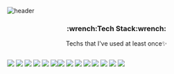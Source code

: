 <!--### Welcome To Lucy World ✨-->
![header](https://capsule-render.vercel.app/api?type=Waving&height=300&section=header&text=lucyisdeveloper&fontSize=70&color=auto&animation=twinkling&fontAlignY=40&fontColor=#8C8C8C&fontSize=20)
 <div align="center">
  <h3>:wrench:Tech Stack:wrench:</h3>
  Techs that I've used at least once✨
  <br/>
  <!--<img src="https://img.shields.io/badge/쓰고자하는_텍스트-컬러코드?style=flat-square&logo=simpleicons에서_아이콘이름&logoColor=white"/></a>&nbsp -->
  <p align="center">
    <p style="float:left;">
      <img src="https://img.shields.io/badge/HTML5-E34F26?style=flat-square&logo=HTML5&logoColor=white"/>
      <img src="https://img.shields.io/badge/jQuery-0769AD?style=flat-square&logo=jQuery&logoColor=white"/>
      <img src="https://img.shields.io/badge/CSS3-1572B6?style=flat-square&logo=CSS3&logoColor=white"/>
      <img src="https://img.shields.io/badge/C-00599C?style=flat-square&logo=C&logoColor=white"/>
      <img src="https://img.shields.io/badge/C Sharp-239120?style=flat-square&logo=CSharp&logoColor=white"/>
      <img src="https://img.shields.io/badge/Python-3766AB?style=flat-square&logo=Python&logoColor=white"/>
    </p>
    <p style="float:left;">
      <img src="https://img.shields.io/badge/.NET-512BD4?style=flat-square&logo=.NET&logoColor=white"/>
      <img src="https://img.shields.io/badge/Java-007396?style=flat-square&logo=Java&logoColor=white"/>
      <img src="https://img.shields.io/badge/JS-F7DF1E?style=flat-square&logo=JavaScript&logoColor=white"/>
      <img src="https://img.shields.io/badge/MySQL-4479A1?style=flat-square&logo=MySQL&logoColor=white"/>
      <img src="https://img.shields.io/badge/MsSQL-CC2927?style=flat-square&logo=MicrosoftSQLServer&logoColor=white"/>
      <img src="https://img.shields.io/badge/MongoDB-47A248?style=flat-square&logo=MongoDB&logoColor=white"/>
      <img src="https://img.shields.io/badge/Oracle-F80000?style=flat-square&logo=Oracle&logoColor=white"/>
      <img src="https://img.shields.io/badge/PhotoShop-31A8FF?style=flat-square&logo=AdobePhotoshop&logoColor=white"/>
    </p>
  </p>
</div>

<!--
**lucyisdeveloper/lucyisdeveloper** is a ✨ _special_ ✨ repository because its `README.md` (this file) appears on your GitHub profile.

Here are some ideas to get you started:

- 🔭 I’m currently working on ...
- 🌱 I’m currently learning ...
- 👯 I’m looking to collaborate on ...
- 🤔 I’m looking for help with ...
- 💬 Ask me about ...
- 📫 How to reach me: ...
- 😄 Pronouns: ...
- ⚡ Fun fact: ...
-->
